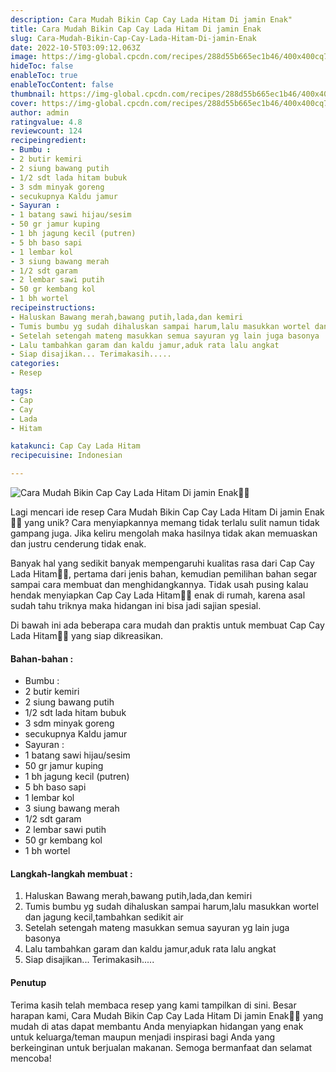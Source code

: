 ```yaml
---
description: Cara Mudah Bikin Cap Cay Lada Hitam Di jamin Enak"
title: Cara Mudah Bikin Cap Cay Lada Hitam Di jamin Enak
slug: Cara-Mudah-Bikin-Cap-Cay-Lada-Hitam-Di-jamin-Enak
date: 2022-10-5T03:09:12.063Z
image: https://img-global.cpcdn.com/recipes/288d55b665ec1b46/400x400cq70/photo.jpg
hideToc: false
enableToc: true
enableTocContent: false
thumbnail: https://img-global.cpcdn.com/recipes/288d55b665ec1b46/400x400cq70/photo.jpg
cover: https://img-global.cpcdn.com/recipes/288d55b665ec1b46/400x400cq70/photo.jpg
author: admin
ratingvalue: 4.8
reviewcount: 124
recipeingredient:
- Bumbu :
- 2 butir kemiri
- 2 siung bawang putih
- 1/2 sdt lada hitam bubuk
- 3 sdm minyak goreng
- secukupnya Kaldu jamur
- Sayuran :
- 1 batang sawi hijau/sesim
- 50 gr jamur kuping
- 1 bh jagung kecil (putren)
- 5 bh baso sapi
- 1 lembar kol
- 3 siung bawang merah
- 1/2 sdt garam
- 2 lembar sawi putih
- 50 gr kembang kol
- 1 bh wortel
recipeinstructions:
- Haluskan Bawang merah,bawang putih,lada,dan kemiri
- Tumis bumbu yg sudah dihaluskan sampai harum,lalu masukkan wortel dan jagung kecil,tambahkan sedikit air
- Setelah setengah mateng masukkan semua sayuran yg lain juga basonya
- Lalu tambahkan garam dan kaldu jamur,aduk rata lalu angkat
- Siap disajikan... Terimakasih.....
categories:
- Resep

tags:
- Cap
- Cay
- Lada
- Hitam

katakunci: Cap Cay Lada Hitam
recipecuisine: Indonesian

---
```


![Cara Mudah Bikin Cap Cay Lada Hitam Di jamin Enak👩‍🍳](https://img-global.cpcdn.com/recipes/288d55b665ec1b46/400x400cq70/photo.jpg)

Lagi mencari ide resep Cara Mudah Bikin Cap Cay Lada Hitam Di jamin Enak👩‍🍳 yang unik? Cara menyiapkannya memang tidak terlalu sulit namun tidak gampang juga. Jika keliru mengolah maka hasilnya tidak akan memuaskan dan justru cenderung tidak enak.

Banyak hal yang sedikit banyak mempengaruhi kualitas rasa dari Cap Cay Lada Hitam👩‍🍳, pertama dari jenis bahan, kemudian pemilihan bahan segar sampai cara membuat dan menghidangkannya. Tidak usah pusing kalau hendak menyiapkan Cap Cay Lada Hitam👩‍🍳 enak di rumah, karena asal sudah tahu triknya maka hidangan ini bisa jadi sajian spesial.

Di bawah ini ada beberapa cara mudah dan praktis untuk membuat Cap Cay Lada Hitam👩‍🍳 yang siap dikreasikan.

<!--inarticleads1-->

#### Bahan-bahan :

- Bumbu :
- 2 butir kemiri
- 2 siung bawang putih
- 1/2 sdt lada hitam bubuk
- 3 sdm minyak goreng
- secukupnya Kaldu jamur
- Sayuran :
- 1 batang sawi hijau/sesim
- 50 gr jamur kuping
- 1 bh jagung kecil (putren)
- 5 bh baso sapi
- 1 lembar kol
- 3 siung bawang merah
- 1/2 sdt garam
- 2 lembar sawi putih
- 50 gr kembang kol
- 1 bh wortel

<!--inarticleads2-->

#### Langkah-langkah membuat :

1. Haluskan Bawang merah,bawang putih,lada,dan kemiri
1. Tumis bumbu yg sudah dihaluskan sampai harum,lalu masukkan wortel dan jagung kecil,tambahkan sedikit air
1. Setelah setengah mateng masukkan semua sayuran yg lain juga basonya
1. Lalu tambahkan garam dan kaldu jamur,aduk rata lalu angkat
1. Siap disajikan... Terimakasih.....

#### Penutup

Terima kasih telah membaca resep yang kami tampilkan di sini. Besar harapan kami, Cara Mudah Bikin Cap Cay Lada Hitam Di jamin Enak👩‍🍳 yang mudah di atas dapat membantu Anda menyiapkan hidangan yang enak untuk keluarga/teman maupun menjadi inspirasi bagi Anda yang berkeinginan untuk berjualan makanan. Semoga bermanfaat dan selamat mencoba!